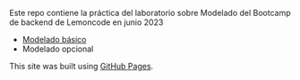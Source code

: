 Este repo contiene la práctica del laboratorio sobre Modelado del Bootcamp de backend de Lemoncode en junio 2023

- [Modelado básico](https://github.com/quiqueciria/00-entregaModelado/tree/main/00-modelado-basico)
- Modelado opcional

This site was built using [GitHub Pages](https://pages.github.com/).
